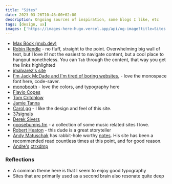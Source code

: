 ```yaml
---
title: "Sites"
date: 2023-03-26T10:46:00+02:00
description: Ongoing sources of inspiration, some blogs I like, etc
tags: [design, ux]
images: ['https://images-here-hugo.vercel.app/api/og-image?title=Sites']
---
```


- [Max Böck (mxb.dev)](https://mxb.dev/)
- [Robin Rendle](https://www.robinrendle.com/) - no fluff, straight to the point. Overwhelming big wall of text, but I love it! not the easiest to navigate content, but a cool place to hangout nonetheless. You can `Tab` through the content, that way you get the links highlighted
- [jmalvarez's site](https://www.jmalvarez.dev/)
- [I'm Jack McDade and I'm tired of boring websites.](https://www.jackmcdade.com/) - love the monospace font here, code-saver.
- [monobooth](https://moonbooth.com/hugo/) - love the colors, and typography here
- [Flavio Copes](https://flaviocopes.com/)
- [Tom Critchlow](https://tomcritchlow.com/)
- [Jamie Tanna](https://www.jvt.me/)
- [Carol.gg](https://carol.gg/) - I like the design and feel of this site.
- [37signals](https://37signals.com/)
- [Derek Sivers](https://sive.rs/)
- [goosebumps.fm](https://www.goosebumps.fm/curated/inspo) - a collection of some music related sites I love.
- [Robert Heaton](https://robertheaton.com/) - this dude is a great storyteller
- [Andy Matuschak](https://andymatuschak.org/) has rabbit-hole worthy [notes](https://notes.andymatuschak.org/About_these_notes). His site has been a recommended read countless times at this point, and for good reason.
- [Andre's](https://github.com/ahoendgen) [ctrxdmp](https://crtxdmp.com/)

### Reflections
- A common theme here is that I seem to enjoy good typography
- Sites that are primarily used as a second brain also resonate quite deep
